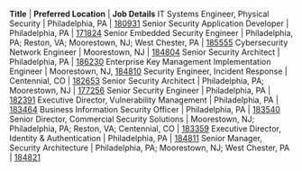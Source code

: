 **Title** | **Preferred Location** | **Job Details**
IT Systems Engineer, Physical Security | Philadelphia, PA | [180931](https://jobs.comcast.com/job-180931-it-systems-engineer-physical-security-in-philadelphia-pa-technology-network-engineering)
Senior Security Application Developer | Philadelphia, PA | [171824](https://jobs.comcast.com/job-171824-sr-security-application-developer-in-philadelphia-pa-technology-it)
Senior Embedded Security Engineer | Philadelphia, PA; Reston, VA; Moorestown, NJ; West Chester, PA | [185555](https://jobs.comcast.com/job-185555-sr-embedded-security-engineer-in-philadelphia-pa-telecommunications)
Cybersecurity Network Engineer | Moorestown, NJ | [184804](https://jobs.comcast.com/job-184804-cybersecurity-network-engineer-in-moorestown-nj-telecommunications)
Senior Security Architect | Philadelphia, PA | [186230](https://jobs.comcast.com/job-186230-senior-security-architect-in-philadelphia-pa-technology-it)
Enterprise Key Management Implementation Engineer | Moorestown, NJ, [184810](https://jobs.comcast.com/job-184810-enterprise-key-management-implementation-engineer-in-moorestown-nj-telecommunications)
Security Engineer, Incident Response | Centennial, CO | [182653](https://jobs.comcast.com/job-182653-security-engineer-incident-response-in-centennial-co-telecommunications)
Senior Security Architect | Philadelphia, PA; Moorestown, NJ | [177256](https://jobs.comcast.com/job-177256-senior-security-architect-in-philadelphia-pa-technology-it)
Senior Security Engineer | Philadelphia, PA | [182391](https://jobs.comcast.com/job-182391-sr-security-engineer-in-philadelphia-pa-telecommunications)
Executive Director, Vulnerability Management | Philadelphia, PA | [183464](https://jobs.comcast.com/job-183464-executive-director-vulnerability-management-in-philadelphia-pa-telecommunications)
Business Information Security Officer | Philadelphia, PA | [183540](https://jobs.comcast.com/job-183540-manager-2-business-security-officer-in-philadelphia-pa-telecommunications)
Senior Director, Commercial Security Solutions | Moorestown, NJ; Philadelphia, PA; Reston, VA; Centennial, CO | [183359](https://jobs.comcast.com/job-183359-sr-director-commercial-security-solutions-in-moorestown-nj-telecommunications)
Executive Director, Identity & Authentication | Philadelphia, PA | [184811](https://jobs.comcast.com/job-184811-exec-director-identity-authentication-in-philadelphia-pa-telecommunications)
Senior Manager, Security Architecture | Philadelphia, PA; Moorestown, NJ; West Chester, PA | [184821](https://jobs.comcast.com/job-184821-sr-manager-security-architecture-in-philadelphia-pa-telecommunications)